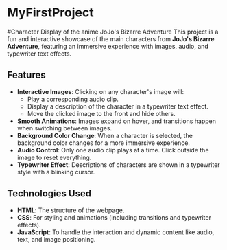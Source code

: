 # MyFirstProject
#Character Display of the anime JoJo's Bizarre Adventure
This project is a fun and interactive showcase of the main characters from **JoJo's Bizarre Adventure**, featuring an immersive experience with images, audio, and typewriter text effects.

## Features
- **Interactive Images**: Clicking on any character's image will:
  - Play a corresponding audio clip.
  - Display a description of the character in a typewriter text effect.
  - Move the clicked image to the front and hide others.
- **Smooth Animations**: Images expand on hover, and transitions happen when switching between images.
- **Background Color Change**: When a character is selected, the background color changes for a more immersive experience.
- **Audio Control**: Only one audio clip plays at a time. Click outside the image to reset everything.
- **Typewriter Effect**: Descriptions of characters are shown in a typewriter style with a blinking cursor.

## Technologies Used
- **HTML**: The structure of the webpage.
- **CSS**: For styling and animations (including transitions and typewriter effects).
- **JavaScript**: To handle the interaction and dynamic content like audio, text, and image positioning.



